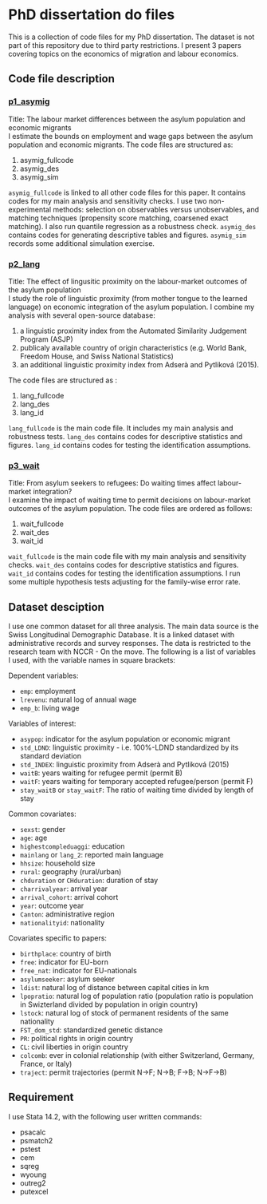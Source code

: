 # PhD dissertation do files
This is a collection of code files for my PhD dissertation. The dataset is not part of this repository due to third party restrictions. I present 3 papers covering topics on the economics of migration and labour economics. 

## Code file description
### [p1_asymig](https://github.com/lorrainewongmw/PhD-dissertation/tree/master/p1_asymig)
Title: The labour market differences between the asylum population and economic migrants\
I estimate the bounds on employment and wage gaps between the asylum population and economic migrants. The code files are structured as:
1. asymig_fullcode
1. asymig_des
1. asymig_sim

`asymig_fullcode` is linked to all other code files for this paper. It contains codes for my main analysis and sensitivity checks. I use two non-experimental methods: selection on observables versus unobservables, and matching techniques (propensity score matching, coarsened exact matching). I also run quantile regression as a robustness check. `asymig_des` contains codes for generating descriptive tables and figures. `asymig_sim` records some additional simulation exercise.


### [p2_lang](https://github.com/lorrainewongmw/PhD-dissertation/tree/master/p2_lang)
Title: The effect of lingusitic proximity on the labour-market outcomes of the asylum population\
I study the role of linguistic proximity (from mother tongue to the learned language) on economic integration of the asylum population. I combine my analysis with several open-source database:
1. a linguistic proximity index from the Automated Similarity Judgement Program (ASJP)
1. publicaly available country of origin characteristics (e.g. World Bank, Freedom House, and Swiss National Statistics)
1. an additional linguistic proximity index from Adserà and Pytliková (2015).

The code files are structured as :
1. lang_fullcode
1. lang_des
1. lang_id

`lang_fullcode` is the main code file. It includes my main analysis and robustness tests. `lang_des` contains codes for descriptive statistics and figures. `lang_id` contains codes for testing the identification assumptions. 


### [p3_wait](https://github.com/lorrainewongmw/PhD-dissertation/tree/master/p3_wait)
Title: From asylum seekers to refugees: Do waiting times affect labour-market integration?\
I examine the impact of waiting time to permit decisions on labour-market outcomes of the asylum population. The code files are ordered as follows:

1. wait_fullcode
1. wait_des
1. wait_id

`wait_fullcode` is the main code file with my main analysis and sensitivity checks. `wait_des` contains codes for descriptive statistics and figures. `wait_id` contains codes for testing the identification assumptions. I run some multiple hypothesis tests adjusting for the family-wise error rate.


## Dataset desciption
I use one common dataset for all three analysis. The main data source is the Swiss Longitudinal Demographic Database. It is a linked dataset with administrative records and survey responses. The data is restricted to the research team with NCCR - On the move. The following is a list of variables I used, with the variable names in square brackets:

Dependent variables:
- `emp`: employment 
- `lrevenu`: natural log of annual wage 
- `emp_b`: living wage 

Variables of interest:
- `asypop`: indicator for the asylum population or economic migrant 
- `std_LDND`: linguistic proximity - i.e. 100%-LDND standardized by its standard deviation 
- `std_INDEX`: linguistic proximity from Adserà and Pytliková (2015) 
- `waitB`: years waiting for refugee permit (permit B) 
- `waitF`: years waiting for temporary accepted refugee/person (permit F) 
- `stay_waitB` or `stay_waitF`: The ratio of waiting time divided by length of stay 

Common covariates:
- `sexst`: gender 
- `age`: age 
- `highestcompleduaggi`: education 
- `mainlang` or `lang_2`: reported main language 
- `hhsize`: household size 
- `rural`: geography (rural/urban) 
- `chduration` or `CHduration`: duration of stay 
- `charrivalyear`: arrival year 
- `arrival_cohort`: arrival cohort 
- `year`: outcome year 
- `Canton`: administrative region 
- `nationalityid`: nationality 

Covariates specific to papers:
- `birthplace`: country of birth 
- `free`: indicator for EU-born 
- `free_nat`: indicator for EU-nationals 
- `asylumseeker`: asylum seeker 
- `ldist`: natural log of distance between capital cities in km 
- `lpopratio`: natural log of population ratio (population ratio is population in Swizterland divided by population in origin country) 
- `lstock`: natural log of stock of permanent residents of the same nationality 
- `FST_dom_std`: standardized genetic distance 
- `PR`: political rights in origin country 
- `CL`: civil liberties in origin country 
- `colcomb`: ever in colonial relationship (with either Switzerland, Germany, France, or Italy) 
- `traject`: permit trajectories (permit N->F; N->B; F->B; N->F->B) 

## Requirement 
I use Stata 14.2, with the following user written commands:
- psacalc
- psmatch2
- pstest
- cem
- sqreg
- wyoung
- outreg2
- putexcel






